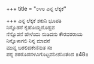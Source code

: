 +++
title = "೦೪೮ ಎನ್ನ ಲೆಕ್ಕಕೆ"

+++
ಎನ್ನ ಲೆಕ್ಕಕೆ ಶಕುನಿ ಭೂಪತಿ  
ನಿನ್ನೊಡನೆ ಕೈಹೊಯ್ದನೊಡ್ಡವ  
ನೆನ್ನೊಡನೆ ಹೇಳೆಂದು ನುಡಿದನು ಕೌರವರರಾಯ  
ನಿನ್ನೊಳಾಗಲಿ ನಿನ್ನ ಮಾವನೆ  
ಮುನ್ನ ಬರಲಿದಕೇನೆನುತ ಸಂ  
ಪನ್ನ ಶಠರೊಡನಳವಿಗೊಟ್ಟವನೀಶನಿಂತೆಂದ     ॥48॥